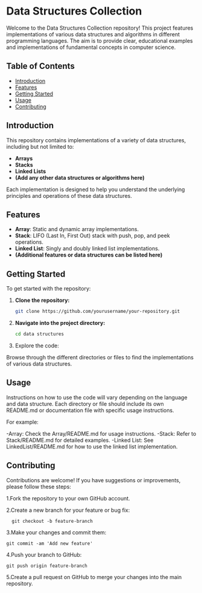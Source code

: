 # Data Structures Collection

Welcome to the Data Structures Collection repository! This project features implementations of various data structures and algorithms in different programming languages. The aim is to provide clear, educational examples and implementations of fundamental concepts in computer science.

## Table of Contents

- [Introduction](#introduction)
- [Features](#features)
- [Getting Started](#getting-started)
- [Usage](#usage)
- [Contributing](#contributing)

## Introduction

This repository contains implementations of a variety of data structures, including but not limited to:

- **Arrays**
- **Stacks**
- **Linked Lists**
- **(Add any other data structures or algorithms here)**

Each implementation is designed to help you understand the underlying principles and operations of these data structures.

## Features

- **Array**: Static and dynamic array implementations.
- **Stack**: LIFO (Last In, First Out) stack with push, pop, and peek operations.
- **Linked List**: Singly and doubly linked list implementations.
- **(Additional features or data structures can be listed here)**

## Getting Started

To get started with the repository:

1. **Clone the repository:**

   ```bash
   git clone https://github.com/yourusername/your-repository.git

2. **Navigate into the project directory:**

    ```bash
    cd data structures
    
3. Explore the code:

Browse through the different directories or files to find the implementations of various data structures.

## Usage

Instructions on how to use the code will vary depending on the language and data structure. Each directory or file should include its own README.md or documentation file with specific usage instructions.

For example:

  -Array: Check the Array/README.md for usage instructions.
  -Stack: Refer to Stack/README.md for detailed examples.
  -Linked List: See LinkedList/README.md for how to use the linked list implementation.

## Contributing

Contributions are welcome! If you have suggestions or improvements, please follow these steps:

  1.Fork the repository to your own GitHub account.

  2.Create a new branch for your feature or bug fix:
      
      git checkout -b feature-branch
  3.Make your changes and commit them:
  
    git commit -am 'Add new feature'
4.Push your branch to GitHub:

    git push origin feature-branch
5.Create a pull request on GitHub to merge your changes into the main repository.
